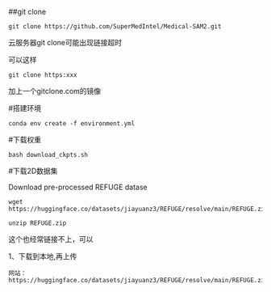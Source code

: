 ##git clone

	git clone https://github.com/SuperMedIntel/Medical-SAM2.git

云服务器git clone可能出现链接超时

可以这样

	git clone https:xxx

加上一个gitclone.com的镜像

#搭建环境

	conda env create -f environment.yml

#下载权重

	bash download_ckpts.sh

#下载2D数据集

Download pre-processed REFUGE datase

	wget https://huggingface.co/datasets/jiayuanz3/REFUGE/resolve/main/REFUGE.zip

	unzip REFUGE.zip

这个也经常链接不上，可以
	
1、下载到本地,再上传 

	网站：https://huggingface.co/datasets/jiayuanz3/REFUGE/resolve/main/REFUGE.zip

